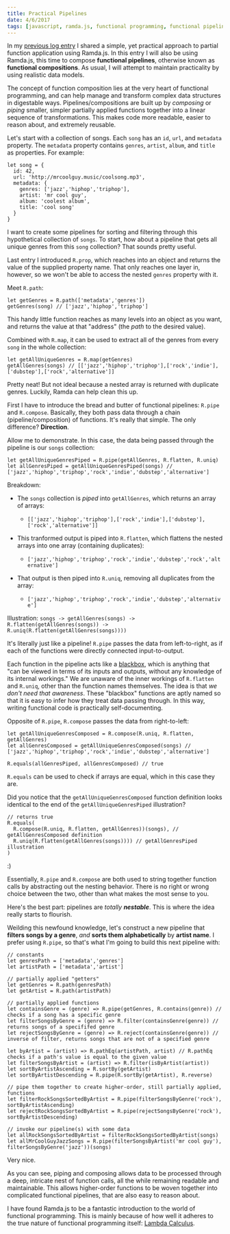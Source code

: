 ```yaml
---
title: Practical Pipelines
date: 4/6/2017
tags: [javascript, ramda.js, functional programming, functional pipelines]
---
```


In my [previous log entry](/log/ramdajs-at-work) I shared a simple, yet practical approach to partial function application using Ramda.js. In this entry I will also be using Ramda.js, this time to compose **functional pipelines**, otherwise known as **functional compositions**. As usual, I will attempt to maintain practicality by using realistic data models.

The concept of function composition lies at the very heart of functional programming, and can help manage and transform complex data structures in digestable ways. Pipelines/compositions are built up by *composing* or *piping* smaller, simpler partially applied functions together into a linear sequence of transformations. This makes code more readable, easier to reason about, and extremely reusable.

Let's start with a collection of songs. Each `song` has an `id`, `url`, and `metadata` property. The `metadata` property contains `genres`, `artist`, `album`, and `title` as properties. For example:

```
let song = {
  id: 42,
  url: 'http://mrcoolguy.music/coolsong.mp3',
  metadata: {
    genres: ['jazz','hiphop','triphop'],
    artist: 'mr cool guy',
    album: 'coolest album',
    title: 'cool song'
  }
}
```

I want to create some pipelines for sorting and filtering through this hypothetical collection of `songs`. To start, how about a pipeline that gets all unique genres from this `song` collection? That sounds pretty useful.

Last entry I introduced `R.prop`, which reaches into an object and returns the value of the supplied property name. That only reaches one layer in, however, so we won't be able to access the nested `genres` property with it.

Meet `R.path`:

```
let getGenres = R.path(['metadata','genres'])
getGenres(song) // ['jazz','hiphop','triphop']
```

This handy little function reaches as many levels into an object as you want, and returns the value at that "address" (the *path* to the desired value).

Combined with `R.map`, it can be used to extract all of the genres from every `song` in the whole collection:

```
let getAllUniqueGenres = R.map(getGenres)
getAllGenres(songs) // [['jazz','hiphop','triphop'],['rock','indie'],['dubstep'],['rock','alternative']]
```

Pretty neat! But not ideal because a nested array is returned with duplicate genres. Luckily, Ramda can help clean this up.

First I have to introduce the bread and butter of functional pipelines: `R.pipe` and `R.compose`. Basically, they both pass data through a chain (pipeline/composition) of functions. It's really that simple. The only difference? **Direction**.

Allow me to demonstrate. In this case, the data being passed through the pipeline is our `songs` collection:

```
let getAllUniqueGenresPiped = R.pipe(getAllGenres, R.flatten, R.uniq)
let allGenresPiped = getAllUniqueGenresPiped(songs) // ['jazz','hiphop','triphop','rock','indie','dubstep','alternative']
```

Breakdown:
- The `songs` collection is *piped* into `getAllGenres`, which returns an array of arrays:
  - `[['jazz','hiphop','triphop'],['rock','indie'],['dubstep'],['rock','alternative']]`

- This tranformed output is piped into `R.flatten`, which flattens the nested arrays into one array (containing duplicates):
  - `['jazz','hiphop','triphop','rock','indie','dubstep','rock','alternative']`

- That output is then piped into `R.uniq`, removing all duplicates from the array:
  - `['jazz','hiphop','triphop','rock','indie','dubstep','alternative']`

Illustration:
`songs -> getAllGenres(songs) -> R.flatten(getAllGenres(songs)) -> R.uniq(R.flatten(getAllGenres(songs))))`

It's literally just like a pipeline! `R.pipe` passes the data from left-to-right, as if each of the functions were directly connected input-to-output.

Each function in the pipeline acts like a [blackbox](https://en.wikipedia.org/wiki/Black_box), which is anything that "can be viewed in terms of its inputs and outputs, without any knowledge of its internal workings." We are unaware of the inner workings of `R.flatten` and `R.uniq`, other than the function names themselves. The idea is that *we don't need that awareness*. These "blackbox" functions are aptly named so that it is easy to infer how they treat data passing through. In this way, writing functional code is practically self-documenting.

Opposite of `R.pipe`, `R.compose` passes the data from right-to-left:

```
let getAllUniqueGenresComposed = R.compose(R.uniq, R.flatten, getAllGenres)
let allGenresComposed = getAllUniqueGenresComposed(songs) // ['jazz','hiphop','triphop','rock','indie','dubstep','alternative']

R.equals(allGenresPiped, allGenresComposed) // true
```

`R.equals` can be used to check if arrays are equal, which in this case they are.

Did you notice that the `getAllUniqueGenresComposed` function definition looks identical to the end of the `getAllUniqueGenresPiped` illustration?

```
// returns true
R.equals(
  R.compose(R.uniq, R.flatten, getAllGenres))(songs), // getAllGenresComposed definition
  R.uniq(R.flatten(getAllGenres(songs)))) // getAllGenresPiped illustration
)
```

:)

Essentially, `R.pipe` and `R.compose` are both used to string together function calls by abstracting out the nesting behavior. There is no right or wrong choice between the two, other than what makes the most sense to you.

Here's the best part: pipelines are *totally **nestable***. This is where the idea really starts to flourish.

Weilding this newfound knowledge, let's construct a new pipeline that **filters songs by a genre**, *and* **sorts them alphabetically** by **artist name**. I prefer using `R.pipe`, so that's what I'm going to build this next pipeline with:

```
// constants
let genresPath = ['metadata','genres']
let artistPath = ['metadata','artist']

// partially applied "getters"
let getGenres = R.path(genresPath)
let getArtist = R.path(artistPath)

// partially applied functions
let containsGenre = (genre) => R.pipe(getGenres, R.contains(genre)) // checks if a song has a specific genre
let filterSongsByGenre = (genre) => R.filter(containsGenre(genre)) // returns songs of a specififed genre
let rejectSongsByGenre = (genre) => R.reject(containsGenre(genre)) // inverse of filter, returns songs that are not of a specified genre

let byArtist = (artist) => R.pathEq(artistPath, artist) // R.pathEq checks if a path's value is equal to the given value
let filterSongsByArtist = (artist) => R.filter(isByArtist(artist))
let sortByArtistAscending = R.sortBy(getArtist)
let sortByArtistDescending = R.pipe(R.sortBy(getArtist), R.reverse)

// pipe them together to create higher-order, still partially applied, functions
let filterRockSongsSortedByArtist = R.pipe(filterSongsByGenre('rock'), sortByArtistAscending)
let rejectRockSongsSortedByArtist = R.pipe(rejectSongsByGenre('rock'), sortByArtistDescending)

// invoke our pipeline(s) with some data
let allRockSongsSortedByArtist = filterRockSongsSortedByArtist(songs)
let allMrCoolGuyJazzSongs = R.pipe(filterSongsByArtist('mr cool guy'), filterSongsByGenre('jazz'))(songs)

```

Very nice.

As you can see, piping and composing allows data to be processed through a deep, intricate nest of function calls, all the while remaining readable and maintainable. This allows higher-order functions to be woven together into complicated functional pipelines, that are also easy to reason about.

I have found Ramda.js to be a fantastic introduction to the world of functional programming. This is mainly because of how well it adheres to the true nature of functional programming itself: [Lambda Calculus]().
